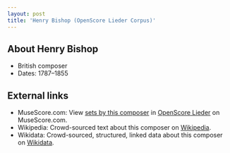 ```yaml
---
layout: post
title: 'Henry Bishop (OpenScore Lieder Corpus)'
---
```


## About Henry Bishop

- British composer
- Dates: 1787–1855

## External links

- MuseScore.com: View [sets by this composer] in [OpenScore Lieder] on MuseScore.com.
- Wikipedia: Crowd-sourced text about this composer on [Wikipedia].
- Wikidata: Crowd-sourced, structured, linked data about this composer on [Wikidata].

[Wikipedia]: https://en.wikipedia.org/wiki/Henry_Bishop_(composer)
[Wikidata]: https://www.wikidata.org/wiki/Q1200639
[sets by this composer]: https://musescore.com/openscore-lieder-corpus/sets?order=title&text=Bishop,+Henry
[OpenScore Lieder]: https://musescore.com/openscore-lieder-corpus


